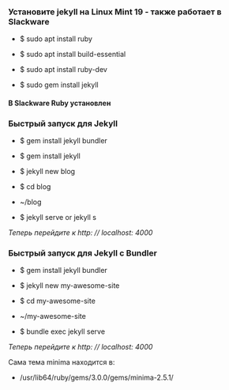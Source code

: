 ### Установите jekyll на Linux Mint 19 - также работает в Slackware

- $ sudo apt install ruby

- $ sudo apt install build-essential

- $ sudo apt install ruby-dev

- $ sudo gem install jekyll

#### В Slackware Ruby установлен

### Быстрый запуск для Jekyll

- $ gem install jekyll bundler

- $ gem install jekyll

- $ jekyll new blog

- $ cd blog

- ~/blog

- $ jekyll serve or jekyll s

*Теперь перейдите к http: // localhost: 4000*

### Быстрый запуск для Jekyll с Bundler

- $ gem install jekyll bundler

- $ jekyll new my-awesome-site

- $ cd my-awesome-site

- ~/my-awesome-site

- $ bundle exec jekyll serve

*Теперь перейдите к http: // localhost: 4000*

Сама тема minima находится в:

- /usr/lib64/ruby/gems/3.0.0/gems/minima-2.5.1/
